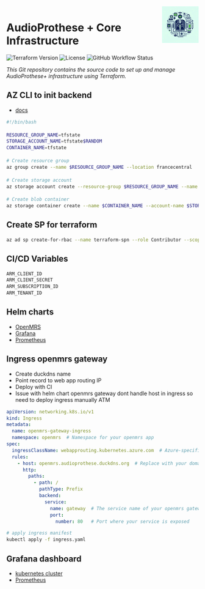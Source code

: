 <img src="https://raw.githubusercontent.com/AudioProthese/.github/refs/heads/main/profile/icon.jpeg" align="right" height="96"/>

# AudioProthese + Core Infrastructure

![Terraform Version](https://img.shields.io/badge/terraform-v1.11.3-purple?logo=terraform)
![License](https://img.shields.io/badge/license-GPLv3-blue)
![GitHub Workflow Status](https://github.com/AudioProthese/openrms-core-infrastructure/actions/workflows/terraform-apply-dev.yml/badge.svg)

*This Git repository contains the source code to set up and manage AudioProthese+ infrastructure using Terraform.*

## AZ CLI to init backend

- [docs](https://learn.microsoft.com/fr-fr/azure/developer/terraform/store-state-in-azure-storage?tabs=azure-cli)

```bash
#!/bin/bash

RESOURCE_GROUP_NAME=tfstate
STORAGE_ACCOUNT_NAME=tfstate$RANDOM
CONTAINER_NAME=tfstate

# Create resource group
az group create --name $RESOURCE_GROUP_NAME --location francecentral

# Create storage account
az storage account create --resource-group $RESOURCE_GROUP_NAME --name $STORAGE_ACCOUNT_NAME --sku Standard_LRS --encryption-services blob

# Create blob container
az storage container create --name $CONTAINER_NAME --account-name $STORAGE_ACCOUNT_NAME
```

## Create SP for terraform

```bash
az ad sp create-for-rbac --name terraform-spn --role Contributor --scopes /subscriptions/<3132d17f-xxx–xxx-9e3b-403e8b08ed50>
```

## CI/CD Variables

```bash
ARM_CLIENT_ID
ARM_CLIENT_SECRET
ARM_SUBSCRIPTION_ID
ARM_TENANT_ID
```

## Helm charts

- [OpenMRS](https://github.com/openmrs/openmrs-contrib-cluster)
- [Grafana](https://artifacthub.io/packages/helm/grafana/grafana)
- [Prometheus](https://artifacthub.io/packages/helm/prometheus-community/prometheus)

## Ingress openmrs gateway 

- Create duckdns name
- Point record to web app routing IP
- Deploy with CI
- Issue with helm chart openmrs gateway dont handle host in ingress so need to deploy ingress manually ATM

```yaml
apiVersion: networking.k8s.io/v1
kind: Ingress
metadata:
  name: openmrs-gateway-ingress
  namespace: openmrs  # Namespace for your openmrs app
spec:
  ingressClassName: webapprouting.kubernetes.azure.com  # Azure-specific ingress class
  rules:
    - host: openmrs.audioprothese.duckdns.org  # Replace with your domain
      http:
        paths:
          - path: /
            pathType: Prefix
            backend:
              service:
                name: gateway  # The service name of your openmrs gateway
                port:
                  number: 80   # Port where your service is exposed
```

```bash
# apply ingress manifest
kubectl apply -f ingress.yaml
```

## Grafana dashboard

- [kubernetes cluster](https://grafana.com/grafana/dashboards/12202-kubernetes-cluster-overview/)
- [Prometheus](https://grafana.com/grafana/dashboards/3662-prometheus-2-0-overview/)